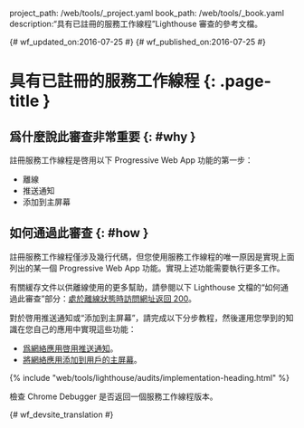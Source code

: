 project_path: /web/tools/_project.yaml
book_path: /web/tools/_book.yaml
description:“具有已註冊的服務工作線程”Lighthouse 審查的參考文檔。

{# wf_updated_on:2016-07-25 #}
{# wf_published_on:2016-07-25 #}

# 具有已註冊的服務工作線程 {: .page-title }

## 爲什麼說此審查非常重要 {: #why }

註冊服務工作線程是啓用以下 Progressive Web App 功能的第一步：


* 離線
* 推送通知
* 添加到主屏幕

## 如何通過此審查 {: #how }

註冊服務工作線程僅涉及幾行代碼，但您使用服務工作線程的唯一原因是實現上面列出的某一個 Progressive Web App 功能。實現上述功能需要執行更多工作。


有關緩存文件以供離線使用的更多幫助，請參閱以下 Lighthouse 文檔的“如何通過此審查”部分：[處於離線狀態時訪問網址返回 200](http-200-when-offline#how)。



對於啓用推送通知或“添加到主屏幕”，請完成以下分步教程，然後運用您學到的知識在您自己的應用中實現這些功能：



* [爲網絡應用啓用推送通知](https://codelabs.developers.google.com/codelabs/push-notifications)。
* [將網絡應用添加到用戶的主屏幕](https://codelabs.developers.google.com/codelabs/add-to-home-screen)。


{% include "web/tools/lighthouse/audits/implementation-heading.html" %}

檢查 Chrome Debugger 是否返回一個服務工作線程版本。


{# wf_devsite_translation #}
